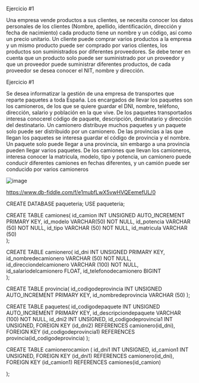Ejercicio #1

Una empresa vende productos a sus clientes, se necesita conocer los datos personales de los clientes (Nombre, apellido, identificación, dirección y fecha de nacimiento) cada producto tiene un nombre y un código, así como un  precio unitario. Un cliente puede comprar varios productos a la empresa y un mismo producto puede ser comprado por varios clientes, los productos son suministrados por diferentes proveedores. Se debe tener en cuenta que un producto solo puede ser suministrado por un proveedor y que un proveedor puede suministrar diferentes productos, de cada proveedor se desea conocer el NIT, nombre y dirección. 






Ejercicio #1

Se desea informatizar la gestión de una empresa de transportes que reparte paquetes  a toda España. Los encargados de llevar los paquetes son los camioneros, de los que se quiere guardar el DNI, nombre, teléfono, dirección, salario y población en la que vive. De los paquetes transportados interesa conocerel código de paquete, descripción, destinatario y dirección del destinatario. Un camionero distribuye muchos paquetes y un paquete solo puede ser distribuido por un camionero. De las provincias a las que llegan los paquetes se interesa guardar el código de provincia y el nombre. Un paquete solo puede llegar a una provincia, sin embargo a una provincia pueden llegar varios paquetes. De los camiones que llevan los camioneros, interesa conocer la matricula, modelo, tipo y potencia, un camionero puede conducir diferentes camiones en fechas diferentes, y un camión puede ser conducido por varios camioneros


![image](https://user-images.githubusercontent.com/101749850/174870126-127a0857-0013-4054-9ab1-6fb0fcacd1e7.png)

https://www.db-fiddle.com/f/e1mubfLwX5vwHVQEemefUL/0


CREATE DATABASE paqueteria;
USE paqueteria;

CREATE TABLE camiones(
id_camion INT UNSIGNED AUTO_INCREMENT  PRIMARY KEY,
id_modelo VARCHAR(50) NOT NULL,
id_potencia VARCHAR (50) NOT NULL,
id_tipo VARCHAR (50) NOT NULL,
id_matricula VARCHAR (50)  
  );
  
 CREATE TABLE camionero(
id_dni INT UNSIGNED PRIMARY KEY,
id_nombredecamionero  VARCHAR (50) NOT NULL,
id_direcciondelcamionero VARCHAR (100) NOT NULL,
id_salariodelcamionero FLOAT,
id_telefonodecamionero BIGINT   
  );
  
 CREATE  TABLE provincia(
 id_codigodeprovincia INT UNSIGNED AUTO_INCREMENT PRIMARY KEY,
 id_nombredeprovincia VARCHAR (50)
   );
   
CREATE TABLE paquetes(
id_codigodepaquete INT UNSIGNED AUTO_INCREMENT PRIMARY KEY,
id_descripciondepaquete VARCHAR (100) NOT NULL,
id_dni2 INT UNSIGNED,
id_codigodeprovincia1 INT UNSIGNED,
FOREIGN KEY (id_dni2) REFERENCES camionero(id_dni),
FOREIGN KEY (id_codigodeprovincia1) REFERENCES provincia(id_codigodeprovincia)
);   

CREATE TABLE camionerocamion (
id_dni1 INT UNSIGNED,
id_camion1 INT UNSIGNED,
FOREIGN KEY (id_dni1) REFERENCES camionero(id_dni),
FOREIGN KEY (id_camion1) REFERENCES camiones(id_camion)  
  
  
);
 
